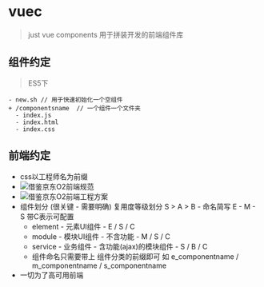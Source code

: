 # vuec

> just vue components 用于拼装开发的前端组件库

## 组件约定

> ES5下

```
- new.sh // 用于快速初始化一个空组件
+ /componentsname  // 一个组件一个文件夹
  - index.js
  - index.html
  - index.css
```

## 前端约定

* css以工程师名为前缀
* ![借鉴京东O2前端规范](https://guide.aotu.io/)
* ![借鉴京东O2前端工程方案](https://aotu.io/notes/2016/07/19/A-little-exploration-of-front-end-engineering/?o2src=juejin&o2layout=compat)
* 组件划分 (很关键 - 需要明确) 复用度等级划分 S > A > B - 命名简写 E - M - S 带C表示可配置
  * element - 元素UI组件 - E / S / C  
  * module - 模块UI组件 - 不含功能 - M / S / C
  * service - 业务组件 - 含功能(ajax)的模块组件 - S / B / C
  * 组件命名只需要带上 组件分类的前缀即可 如 e_componentname / m_componentname / s_componentname
* 一切为了高可用前端  
